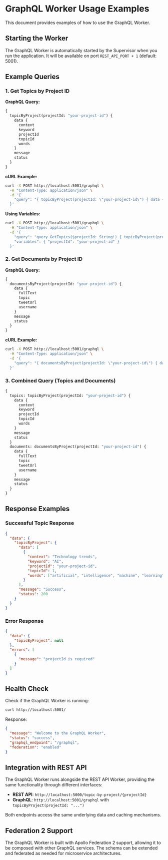 # GraphQL Worker Usage Examples

This document provides examples of how to use the GraphQL Worker.

## Starting the Worker

The GraphQL Worker is automatically started by the Supervisor when you run the application. It will be available on port `REST_API_PORT + 1` (default: 5001).

## Example Queries

### 1. Get Topics by Project ID

**GraphQL Query:**
```graphql
{
  topicByProject(projectId: "your-project-id") {
    data {
      context
      keyword
      projectId
      topicId
      words
    }
    message
    status
  }
}
```

**cURL Example:**
```bash
curl -X POST http://localhost:5001/graphql \
  -H "Content-Type: application/json" \
  -d '{
    "query": "{ topicByProject(projectId: \"your-project-id\") { data { context keyword projectId topicId words } message status } }"
  }'
```

**Using Variables:**
```bash
curl -X POST http://localhost:5001/graphql \
  -H "Content-Type: application/json" \
  -d '{
    "query": "query GetTopics($projectId: String!) { topicByProject(projectId: $projectId) { data { context keyword projectId topicId words } message status } }",
    "variables": { "projectId": "your-project-id" }
  }'
```

### 2. Get Documents by Project ID

**GraphQL Query:**
```graphql
{
  documentsByProject(projectId: "your-project-id") {
    data {
      fullText
      topic
      tweetUrl
      username
    }
    message
    status
  }
}
```

**cURL Example:**
```bash
curl -X POST http://localhost:5001/graphql \
  -H "Content-Type: application/json" \
  -d '{
    "query": "{ documentsByProject(projectId: \"your-project-id\") { data { fullText topic tweetUrl username } message status } }"
  }'
```

### 3. Combined Query (Topics and Documents)

```graphql
{
  topics: topicByProject(projectId: "your-project-id") {
    data {
      context
      keyword
      projectId
      topicId
      words
    }
    message
    status
  }
  documents: documentsByProject(projectId: "your-project-id") {
    data {
      fullText
      topic
      tweetUrl
      username
    }
    message
    status
  }
}
```

## Response Examples

### Successful Topic Response
```json
{
  "data": {
    "topicByProject": {
      "data": [
        {
          "context": "Technology trends",
          "keyword": "AI",
          "projectId": "your-project-id",
          "topicId": 1,
          "words": ["artificial", "intelligence", "machine", "learning"]
        }
      ],
      "message": "Success",
      "status": 200
    }
  }
}
```

### Error Response
```json
{
  "data": {
    "topicByProject": null
  },
  "errors": [
    {
      "message": "projectId is required"
    }
  ]
}
```

## Health Check

Check if the GraphQL Worker is running:

```bash
curl http://localhost:5001/
```

Response:
```json
{
  "message": "Welcome to the GraphQL Worker",
  "status": "success",
  "graphql_endpoint": "/graphql",
  "federation": "enabled"
}
```

## Integration with REST API

The GraphQL Worker runs alongside the REST API Worker, providing the same functionality through different interfaces:

- **REST API**: `http://localhost:5000/topic-by-project/{projectId}`
- **GraphQL**: `http://localhost:5001/graphql` with `topicByProject(projectId: "...")`

Both endpoints access the same underlying data and caching mechanisms.

## Federation 2 Support

The GraphQL Worker is built with Apollo Federation 2 support, allowing it to be composed with other GraphQL services. The schema can be extended and federated as needed for microservice architectures.